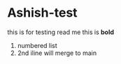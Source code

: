 # Ashish-test
this is for testing read me
this is **bold**
1. numbered list
2. 2nd iline 
will merge to main
